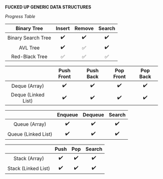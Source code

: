 **FUCKED UP GENERIC DATA STRUCTURES**

*Progress Table*

| Binary Tree        | Insert             | Remove             | Search             |
| :----------------: | :----------------: | :----------------: | :----------------: |
| Binary Search Tree | :heavy_check_mark: | :heavy_check_mark: | :heavy_check_mark: |
| AVL Tree           | :heavy_check_mark: | :white_check_mark: | :heavy_check_mark: |
| Red-Black Tree     | :white_check_mark: | :white_check_mark: | :white_check_mark: |

|                     | Push Front         | Push Back          | Pop Front          | Pop Back           |
| :-----------------: | :----------------: | :----------------: | :----------------: | :----------------: |
| Deque (Array)       | :heavy_check_mark: | :heavy_check_mark: | :heavy_check_mark: | :heavy_check_mark: |
| Deque (Linked List) | :heavy_check_mark: | :heavy_check_mark: | :heavy_check_mark: | :heavy_check_mark: |

|                     | Enqueue            | Dequeue            | Search             |
| :-----------------: | :----------------: | :----------------: | :----------------: |
| Queue (Array)       | :heavy_check_mark: | :heavy_check_mark: | :heavy_check_mark: |
| Queue (Linked List) | :heavy_check_mark: | :heavy_check_mark: | :heavy_check_mark: |

|                     | Push               | Pop                | Search             |
| :-----------------: | :----------------: | :----------------: | :----------------: |
| Stack (Array)       | :heavy_check_mark: | :heavy_check_mark: | :heavy_check_mark: |
| Stack (Linked List) | :heavy_check_mark: | :heavy_check_mark: | :heavy_check_mark: |

